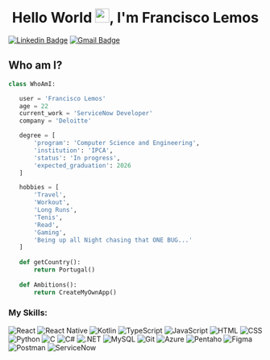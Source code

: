 <h1 align="center">Hello World <img src="https://media.giphy.com/media/hvRJCLFzcasrR4ia7z/giphy.gif" width="28px" height="28px">, I'm Francisco Lemos</h1>

[![Linkedin Badge](https://img.shields.io/badge/-Linkedin-blue?style=flat-square&logo=Linkedin&logoColor=white&link=https://www.linkedin.com/in/francisco-lemos-461392245/)](https://www.linkedin.com/in/francisco-lemos-461392245/) [![Gmail Badge](https://img.shields.io/badge/-franciscolemosdev@gmail.com-c14438?style=flat-square&logo=Gmail&logoColor=white&link=mailto:franciscolemosdev@gmail.com)](mailto:franciscolemosdev@gmail.com)


 ## Who am I?
 ```python
 class WhoAmI:

	user = 'Francisco Lemos'
	age = 22
	current_work = 'ServiceNow Developer'
	company = 'Deloitte'

	degree = [
		'program': 'Computer Science and Engineering',
		'institution': 'IPCA',
		'status': 'In progress',
		'expected_graduation': 2026
	]

	hobbies = [
		'Travel',
		'Workout',
		'Long Runs',
		'Tenis',
		'Read',
		'Gaming',
		'Being up all Night chasing that ONE BUG...'
	]
	
	def getCountry():
		return Portugal()
	
	def Ambitions():
		return CreateMyOwnApp()
 ```

<h3 align="left">My Skills:</h3>
<p>

<img alt="React" src="https://img.shields.io/badge/-React-61DAFB?style=flat-square&logo=react&logoColor=black" onclick="return false;" />
<img alt="React Native" src="https://img.shields.io/badge/-React_Native-61DAFB?style=flat-square&logo=react&logoColor=black" onclick="return false;" />
<img alt="Kotlin" src="https://img.shields.io/badge/-Kotlin-0095D5?style=flat-square&logo=kotlin&logoColor=white" onclick="return false;" />
<img alt="TypeScript" src="https://img.shields.io/badge/-TypeScript-3178C6?style=flat-square&logo=typescript&logoColor=white" onclick="return false;" />
<img alt="JavaScript" src="https://img.shields.io/badge/-JavaScript-F7DF1E?style=flat-square&logo=javascript&logoColor=black" onclick="return false;" />
<img alt="HTML" src="https://img.shields.io/badge/-HTML5-E34F26?style=flat-square&logo=html5&logoColor=white" onclick="return false;" />
<img alt="CSS" src="https://img.shields.io/badge/-CSS3-1572B6?style=flat-square&logo=css3&logoColor=white" onclick="return false;" />
<img alt="Python" src="https://img.shields.io/badge/-Python-3776AB?style=flat-square&logo=python&logoColor=white" onclick="return false;" />
<img alt="C" src="https://img.shields.io/badge/-C-A8B9CC?style=flat-square&logo=c&logoColor=white" onclick="return false;" />
<img alt="C#" src="https://img.shields.io/badge/-C%23-239120?style=flat-square&logo=c-sharp&logoColor=white" onclick="return false;" />
<img alt=".NET" src="https://img.shields.io/badge/-.NET-512BD4?style=flat-square&logo=dotnet&logoColor=white" onclick="return false;" />
<img alt="MySQL" src="https://img.shields.io/badge/-MySQL-4479A1?style=flat-square&logo=mysql&logoColor=white" onclick="return false;" />
<img alt="Git" src="https://img.shields.io/badge/-Git-F05032?style=flat-square&logo=git&logoColor=white" onclick="return false;" />
<img alt="Azure" src="https://img.shields.io/badge/-Microsoft_Azure-0078D4?style=flat-square&logo=microsoft-azure&logoColor=white" onclick="return false;" />
<img alt="Pentaho" src="https://img.shields.io/badge/-Pentaho-1565C0?style=flat-square&logo=pentaho&logoColor=white" onclick="return false;" />
<img alt="Figma" src="https://img.shields.io/badge/-Figma-F24E1E?style=flat-square&logo=figma&logoColor=white" onclick="return false;" />
<img alt="Postman" src="https://img.shields.io/badge/-Postman-FF6C37?style=flat-square&logo=postman&logoColor=white" onclick="return false;" />
<img alt="ServiceNow" src="https://img.shields.io/badge/-ServiceNow-0078D4?style=flat-square&logo=servicenow&logoColor=white" onclick="return false;" />


</p>

